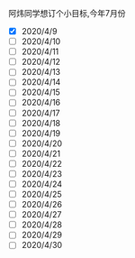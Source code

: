 阿炜同学想订个小目标,今年7月份
- [x] 2020/4/9
- [ ] 2020/4/10
- [ ] 2020/4/11
- [ ] 2020/4/12
- [ ] 2020/4/13
- [ ] 2020/4/14
- [ ] 2020/4/15
- [ ] 2020/4/16
- [ ] 2020/4/17
- [ ] 2020/4/18
- [ ] 2020/4/19
- [ ] 2020/4/20
- [ ] 2020/4/21
- [ ] 2020/4/22
- [ ] 2020/4/23
- [ ] 2020/4/24
- [ ] 2020/4/25
- [ ] 2020/4/26
- [ ] 2020/4/27
- [ ] 2020/4/28
- [ ] 2020/4/29
- [ ] 2020/4/30
